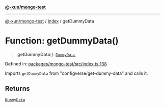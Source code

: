 [**@-xun/mongo-test**](../../README.md)

***

[@-xun/mongo-test](../../README.md) / [index](../README.md) / getDummyData

# Function: getDummyData()

> **getDummyData**(): [`DummyData`](../type-aliases/DummyData.md)

Defined in: [packages/mongo-test/src/index.ts:168](https://github.com/Xunnamius/mongo-utils/blob/d24174744181a6638ba06418de88bfce7e92fff4/packages/mongo-test/src/index.ts#L168)

Imports `getDummyData` from "configverse/get-dummy-data" and calls it.

## Returns

[`DummyData`](../type-aliases/DummyData.md)
